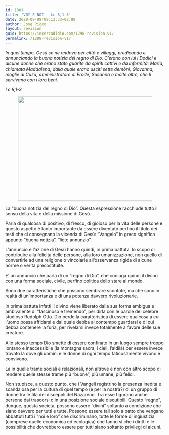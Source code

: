 ```yaml
---
id: 1301
title: 'VOI E NOI   Lc 8,1-3'
date: 2020-09-09T09:13:33+02:00
author: Jose Picco
layout: revision
guid: https://incercadidio.com/1298-revision-v1/
permalink: /1298-revision-v1/
---
```

_In quel tempo, Gesù se ne andava per città e villaggi, predicando e annunciando la buona notizia del regno di Dio. C&#8217;erano con lui i Dodici e alcune donne che erano state guarite da spiriti cattivi e da infermità: Maria, chiamata Maddalena, dalla quale erano usciti sette demòni; Giovanna, moglie di Cuza, amministratore di Erode; Susanna e molte altre, che li servivano con i loro beni._

<p class="has-text-align-right">
  <em>Lc 8,1-3</em>
</p><figure class="wp-block-image size-large is-resized">

<img src="https://incercadidio.com/wp-content/uploads/2020/09/4.jpg" alt="" class="wp-image-1300" width="632" height="329" srcset="https://incercadidio.com/wp-content/uploads/2020/09/4.jpg 405w, https://incercadidio.com/wp-content/uploads/2020/09/4-300x156.jpg 300w" sizes="(max-width: 632px) 100vw, 632px" /> </figure> 

La “buona notizia del regno di Dio”. Questa espressione racchiude tutto il senso della vita e della missione di Gesù. 

Parla di qualcosa di positivo, di fresco, di gioioso per la vita delle persone e questo aspetto è tanto importante da essere diventato perfino il titolo dei testi che ci consegnano la vicenda di Gesù: “Vangelo” in greco significa appunto “buona notizia”, “lieto annunzio”.

L’annuncio e l’azione di Gesù hanno quindi, in prima battuta, lo scopo di contribuire alla felicità delle persone, alla loro umanizzazione, non quello di convertirle ad una religione o vincolarle all’osservanza rigida di alcune norme o verità precostituite. 

E’ un annuncio che parla di un “regno di Dio”, che coniuga quindi il divino con una forma sociale, civile, perfino politica dello stare al mondo. 

Sono due caratteristiche che possono sembrare scontate, ma che sono in realtà di un’importanza e di una potenza davvero rivoluzionarie. 

In prima battuta infatti il divino viene liberato dalla sua forma ambigua e ambivalente di “fascinoso e tremendo”, per dirla con le parole del celebre studioso Rudolph Otto. Dio perde la caratteristica di essere qualcosa a cui l’uomo possa affidarsi e dal quale debba al contempo guardarsi e di cui debba contenere la furia, per rivelarsi invece totalmente a favore delle sue creature.

Allo stesso tempo Dio smette di essere confinato in un luogo sempre troppo lontano e inaccessibile (la montagna sacra, i cieli, l’aldilà) per essere invece trovato là dove gli uomini e le donne di ogni tempo faticosamente vivono e convivono. 

Là in quelle trame sociali e relazionali, non altrove e non con altro scopo di rendere quelle stesse trame più “buone”, più umane, più felici.

Non stupisce, a questo punto, che i Vangeli registrino la presenza inedita e scandalosa per la cultura di quel tempo (e per la nostra?) di un gruppo di donne tra le fila dei discepoli del Nazareno. Tra esse figurano anche persone dai trascorsi o in una posizione sociale discutibili. Questo “regno”, dunque, questa società, possono essere “divini” soltanto a condizione che siano davvero per tutti e tutte. Possono essere tali solo a patto che vengano abbattuti tutti i “noi e loro” che discriminano, tutte le forme di ingiustizia (comprese quelle economica ed ecologica) che fanno sì che i diritti e le possibilità che dovrebbero essere per tutti siano soltanto privilegi di alcuni.